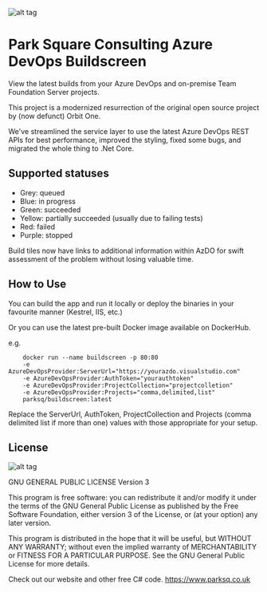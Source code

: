 ![alt tag](https://www.parksq.co.uk/images/logo-nav.png)

Park Square Consulting Azure DevOps Buildscreen
===============================================

View the latest builds from your Azure DevOps and on-premise Team Foundation Server projects.

This project is a modernized resurrection of the original open source project by (now defunct) Orbit One.

We've streamlined the service layer to use the latest Azure DevOps REST APIs for best performance, improved the styling, fixed some
bugs, and migrated the whole thing to .Net Core.

Supported statuses
------------------

* Grey: queued
* Blue: in progress
* Green: succeeded
* Yellow: partially succeeded (usually due to failing tests)
* Red: failed
* Purple: stopped

Build tiles now have links to additional information within AzDO for swift assessment of the problem without losing valuable time.

How to Use
----------

You can build the app and run it locally or deploy the binaries in your favourite manner (Kestrel, IIS, etc.)

Or you can use the latest pre-built Docker image available on DockerHub.

e.g. 

        docker run --name buildscreen -p 80:80 
        -e AzureDevOpsProvider:ServerUrl="https://yourazdo.visualstudio.com"
        -e AzureDevOpsProvider:AuthToken="yourauthtoken"
        -e AzureDevOpsProvider:ProjectCollection="projectcolletion"
        -e AzureDevOpsProvider:Projects="comma,delimited,list" 
        parksq/buildscreen:latest

Replace the ServerUrl, AuthToken, ProjectCollection and Projects (comma delimited list if more than one) values with those appropriate for your setup.

License
-------
![alt tag](https://www.gnu.org/graphics/gplv3-88x31.png)

GNU GENERAL PUBLIC LICENSE Version 3
 
This program is free software: you can redistribute it and/or modify it under the terms of the GNU General Public License as published by the Free Software Foundation, either version 3 of the License, or (at your option) any later version.

This program is distributed in the hope that it will be useful, but WITHOUT ANY WARRANTY; without even the implied warranty of MERCHANTABILITY or FITNESS FOR A PARTICULAR PURPOSE. See the GNU General Public License for more details.

Check out our website and other free C# code. https://www.parksq.co.uk 
